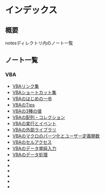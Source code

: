 # インデックス

## 概要

notesディレクトリ内のノート一覧

## ノート一覧

### VBA

- [VBAリンク集](notes/VBAリンク集.md)
- [VBAショートカット集](notes/VBAショートカット.md)
- [VBAのはじめの一歩](notes/VBAのはじめの一歩.md)
- [VBAのTips](notes/VBAのTips.md)
- [VBAの3種の値](notes/VBAの3種の値.md)
- [VBAの配列・コレクション](notes/VBAの配列コレクション.md)
- [VBAの実行とイベント](notes/VBAの実行とイベント.md)
- [VBAの外部ライブラリ](notes/VBAの外部ライブラリ.md)
- [VBAのマクロのパーツ化とユーザー定義関数](notes/VBAのマクロのパーツ化とユーザー定義関数.md)
- [VBAのセルアクセス](notes/VBAのセルアクセス.md)
- [VBAのデータ単純入力](notes/VBAのデータ単純入力.md)
- [VBAのデータ処理](notes/VBAのデータ処理.md)
- [](notes)
- [](notes)
- [](notes)
- [](notes)
- [](notes)
- [](notes)
